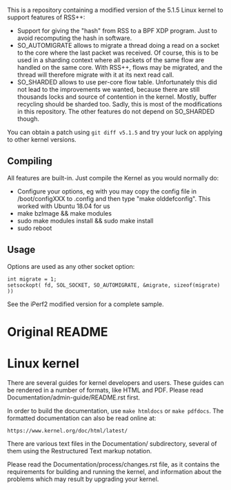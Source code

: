 This is a repository containing a modified version of the 5.1.5 Linux kernel to support features of RSS++:

- Support for giving the "hash" from RSS to a BPF XDP program. Just to avoid recomputing the hash in software.
- SO_AUTOMIGRATE allows to migrate a thread doing a read on a socket to the core where the last packet was received. Of course, this is to be used in a sharding context where all packets of the same flow are handled on the same core. With RSS++, flows may be migrated, and the thread will therefore migrate with it at its next read call.
- SO_SHARDED allows to use per-core flow table. Unfortunately this did not lead to the improvements we wanted, because there are still thousands locks and source of contention in the kernel. Mostly, buffer recycling should be sharded too. Sadly, this is most of the modifications in this repository. The other features do not depend on SO_SHARDED though.

You can obtain a patch using `git diff v5.1.5` and try your luck on applying to other kernel versions.

Compiling
---------
All features are built-in. Just compile the Kernel as you would normally do:
- Configure your options, eg with you may copy the config file in /boot/configXXX to .config and then type "make olddefconfig". This worked with Ubuntu 18.04 for us
- make bzImage && make modules
- sudo make modules install && sudo make install
- sudo reboot

Usage
-----
Options are used as any other socket option:
```
int migrate = 1;
setsockopt( fd, SOL_SOCKET, SO_AUTOMIGRATE, &migrate, sizeof(migrate) ))
```

See the iPerf2 modified version for a complete sample.  


Original README
===============

Linux kernel
============

There are several guides for kernel developers and users. These guides can
be rendered in a number of formats, like HTML and PDF. Please read
Documentation/admin-guide/README.rst first.

In order to build the documentation, use ``make htmldocs`` or
``make pdfdocs``.  The formatted documentation can also be read online at:

    https://www.kernel.org/doc/html/latest/

There are various text files in the Documentation/ subdirectory,
several of them using the Restructured Text markup notation.

Please read the Documentation/process/changes.rst file, as it contains the
requirements for building and running the kernel, and information about
the problems which may result by upgrading your kernel.
